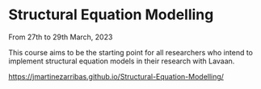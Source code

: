 # Structural Equation Modelling  

From 27th to 29th March, 2023  

This course aims to be the starting point for all researchers who intend to implement structural equation models in their research with Lavaan.  

https://jmartinezarribas.github.io/Structural-Equation-Modelling/
